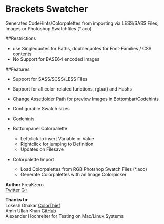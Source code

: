 # Brackets Swatcher
Generates CodeHints/Colorpalettes from importing via LESS/SASS Files, Images or Photoshop Swatchfiles (*.aco)


##Restrictions  
* use Singlequotes for Paths, doublequotes for Font-Families / CSS contents
* No Support for BASE64 encoded Images

##Features  
* Support for SASS/SCSS/LESS Files
* Support for all color-related functions, rgba() and Hashs
* Change Assetfolder Path for preview Images in Bottombar/Codehints
* Configurable Swatch sizes
* Codehints

* Bottompanel Colorpalette  
    * Leftclick to insert Variable or Value
    * Rightclick for jumping to Definition
    * Updates on Filesave
    
* Colorpalette Import  
    * Load Colorpalettes from RGB Photshop Swatch Files (*.aco)
    * Generate Colorpalettes with an Image Colorpicker 
    
**Author** FreaKzero  
 [Twitter](https://twitter.com/freakzerodotcom) [G+](https://plus.google.com/+FreaKzero)  
 
**Thanks to:**  
Lokesh Dhakar [ColorThief](http://lokeshdhakar.com/projects/color-thief)  
Amin Ullah Khan [GitHub](https://github.com/sprintr)  
Alexander Hochreiter for Testing on Mac/Linux Systems
